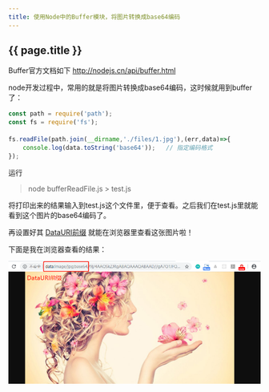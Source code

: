 ```yaml
---
title: 使用Node中的Buffer模块，将图片转换成base64编码
---
```


## {{ page.title }}

Buffer官方文档如下 http://nodejs.cn/api/buffer.html

node开发过程中，常用的就是将图片转换成base64编码，这时候就用到buffer了：

```javascript
const path = require('path');
const fs = require('fs');

fs.readFile(path.join(__dirname,'./files/1.jpg'),(err,data)=>{
	console.log(data.toString('base64'));	// 指定编码格式
});
```

运行
> node bufferReadFile.js > test.js

将打印出来的结果输入到test.js这个文件里，便于查看。之后我们在test.js里就能看到这个图片的base64编码了。

再设置好其 [DataURI前缀](https://developer.mozilla.org/zh-CN/docs/Web/HTTP/data_URIs) 就能在浏览器里查看这张图片啦！

下面是我在浏览器查看的结果：

![imgBase64.png](https://raw.githubusercontent.com/LilyLaw/LilyLaw.github.io/master/img/imgBase64.png)